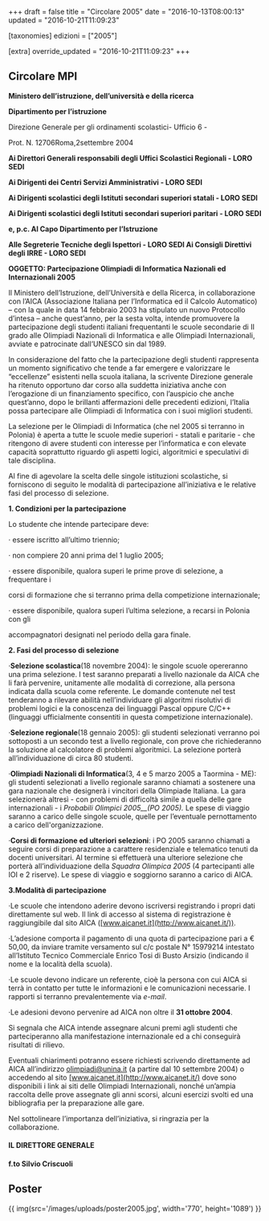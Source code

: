 +++
draft = false
title = "Circolare 2005"
date = "2016-10-13T08:00:13"
updated = "2016-10-21T11:09:23"

[taxonomies]
edizioni = ["2005"]

[extra]
override_updated = "2016-10-21T11:09:23"
+++
## Circolare MPI

**Ministero dell’istruzione, dell’università e della ricerca**

**Dipartimento per l’istruzione**

Direzione Generale per gli ordinamenti scolastici- Ufficio 6 -

Prot. N. 12706Roma,2settembre 2004

**Ai Direttori Generali responsabili degli Uffici Scolastici Regionali - LORO SEDI**

**Ai Dirigenti dei Centri Servizi Amministrativi - LORO SEDI**

**Ai Dirigenti scolastici degli Istituti secondari superiori statali - LORO SEDI**

**Ai Dirigenti scolastici degli Istituti secondari superiori paritari - LORO SEDI**

**e, p.c. Al Capo Dipartimento per l’Istruzione**

**Alle Segreterie Tecniche degli Ispettori - LORO SEDI Ai Consigli Direttivi degli IRRE - LORO SEDI**

**OGGETTO: Partecipazione Olimpiadi di Informatica Nazionali ed Internazionali 2005**

Il Ministero dell’Istruzione, dell’Università e della Ricerca, in collaborazione con l’AICA (Associazione Italiana per l’Informatica ed il Calcolo Automatico) – con la quale in data 14 febbraio 2003 ha stipulato un nuovo Protocollo d’intesa – anche quest’anno, per la sesta volta, intende promuovere la partecipazione degli studenti italiani frequentanti le scuole secondarie di II grado alle Olimpiadi Nazionali di Informatica e alle Olimpiadi Internazionali, avviate e patrocinate dall’UNESCO sin dal 1989.

In considerazione del fatto che la partecipazione degli studenti rappresenta un momento significativo che tende a far emergere e valorizzare le “eccellenze” esistenti nella scuola italiana, la scrivente Direzione generale ha ritenuto opportuno dar corso alla suddetta iniziativa anche con l’erogazione di un finanziamento specifico, con l’auspicio che anche quest’anno, dopo le brillanti affermazioni delle precedenti edizioni, l’Italia possa partecipare alle Olimpiadi di Informatica con i suoi migliori studenti.

La selezione per le Olimpiadi di Informatica (che nel 2005 si terranno in Polonia) è aperta a tutte le scuole medie superiori - statali e paritarie - che ritengono di avere studenti con interesse per l’informatica e con elevate capacità soprattutto riguardo gli aspetti logici, algoritmici e speculativi di tale disciplina.

Al fine di agevolare la scelta delle singole istituzioni scolastiche, si forniscono di seguito le modalità di partecipazione all’iniziativa e le relative fasi del processo di selezione.

**1. Condizioni per la partecipazione**

Lo studente che intende partecipare deve:

· essere iscritto all’ultimo triennio;

· non compiere 20 anni prima del 1 luglio 2005;

· essere disponibile, qualora superi le prime prove di selezione, a frequentare i

corsi di formazione che si terranno prima della competizione internazionale;

· essere disponibile, qualora superi l’ultima selezione, a recarsi in Polonia con gli

accompagnatori designati nel periodo della gara finale.

**2. Fasi del processo di selezione**

·**Selezione scolastica**(18 novembre 2004): le singole scuole opereranno una prima selezione. I test saranno preparati a livello nazionale da AICA che li farà pervenire, unitamente alle modalità di correzione, alla persona indicata dalla scuola come referente. Le domande contenute nel test tenderanno a rilevare abilità nell’individuare gli algoritmi risolutivi di problemi logici e la conoscenza dei linguaggi Pascal oppure C/C++ (linguaggi ufficialmente consentiti in questa competizione internazionale).

·**Selezione regionale**(18 gennaio 2005): gli studenti selezionati verranno poi sottoposti a un secondo test a livello regionale, con prove che richiederanno la soluzione al calcolatore di problemi algoritmici. La selezione porterà all’individuazione di circa 80 studenti.

·**Olimpiadi Nazionali di Informatica**(3, 4 e 5 marzo 2005 a Taormina - ME): gli studenti selezionati a livello regionale saranno chiamati a sostenere una gara nazionale che designerà i vincitori della Olimpiade Italiana. La gara selezionerà altresì - con problemi di difficoltà simile a quella delle gare internazionali - i _Probabili Olimpici 2005\_\_(PO 2005)._ Le spese di viaggio saranno a carico delle singole scuole, quelle per l’eventuale pernottamento a carico dell'organizzazione.

·**Corsi di formazione ed ulteriori selezioni**: i PO 2005 saranno chiamati a seguire corsi di preparazione a carattere residenziale e telematico tenuti da docenti universitari. Al termine si effettuerà una ulteriore selezione che porterà all’individuazione della _Squadra Olimpica 2005_ (4 partecipanti alle IOI e 2 riserve). Le spese di viaggio e soggiorno saranno a carico di AICA.

**3.Modalità di partecipazione**

·Le scuole che intendono aderire devono iscriversi registrando i propri dati direttamente sul web. Il link di accesso al sistema di registrazione è raggiungibile dal sito AICA ([www.aicanet.it](http://www.aicanet.it/)).

·L’adesione comporta il pagamento di una quota di partecipazione pari a € 50,00, da inviare tramite versamento sul c/c postale N° 15979214 intestato all’Istituto Tecnico Commerciale Enrico Tosi di Busto Arsizio (indicando il nome e la località della scuola).

·Le scuole devono indicare un referente, cioè la persona con cui AICA si terrà in contatto per tutte le informazioni e le comunicazioni necessarie. I rapporti si terranno prevalentemente via _e-mail_.

·Le adesioni devono pervenire ad AICA non oltre il **31 ottobre 2004**.

Si segnala che AICA intende assegnare alcuni premi agli studenti che parteciperanno alla manifestazione internazionale ed a chi conseguirà risultati di rilievo.

Eventuali chiarimenti potranno essere richiesti scrivendo direttamente ad AICA all’indirizzo [olimpiadi@unina.it](mailto:olimpiadi@unina.it) (a partire dal 10 settembre 2004) o accedendo al sito [www.aicanet.it](http://www.aicanet.it/) dove sono disponibili i link ai siti delle Olimpiadi Internazionali, nonché un’ampia raccolta delle prove assegnate gli anni scorsi, alcuni esercizi svolti ed una bibliografia per la preparazione alle gare.

Nel sottolineare l’importanza dell’iniziativa, si ringrazia per la collaborazione.

#### IL DIRETTORE GENERALE

#### f.to Silvio Criscuoli

## Poster

<div style="text-align: center;">

{{ img(src='/images/uploads/poster2005.jpg', width='770', height='1089') }}

</div>
